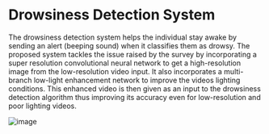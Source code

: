 # Drowsiness Detection System

The drowsiness detection system helps the individual stay awake by sending an alert (beeping sound) when it classifies them as drowsy. The proposed system tackles the issue raised by the survey by incorporating a super resolution convolutional neural network to get a high-resolution image from the low-resolution video input. It 
also incorporates a multi-branch low-light enhancement network to improve the videos lighting conditions. This enhanced video is then given as an input to the drowsiness detection algorithm  thus improving its accuracy even for low-resolution and poor lighting videos.

![image](https://user-images.githubusercontent.com/94131602/209480378-97809ff4-30dc-4aa1-a36b-6a492be8ca47.png)
